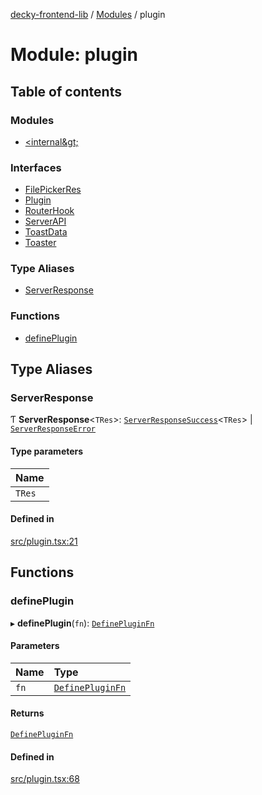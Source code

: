[decky-frontend-lib](../README.md) / [Modules](../modules.md) / plugin

# Module: plugin

## Table of contents

### Modules

- [&lt;internal\&gt;](plugin._internal_.md)

### Interfaces

- [FilePickerRes](../interfaces/plugin.FilePickerRes.md)
- [Plugin](../interfaces/plugin.Plugin.md)
- [RouterHook](../interfaces/plugin.RouterHook.md)
- [ServerAPI](../interfaces/plugin.ServerAPI.md)
- [ToastData](../interfaces/plugin.ToastData.md)
- [Toaster](../interfaces/plugin.Toaster.md)

### Type Aliases

- [ServerResponse](plugin.md#serverresponse)

### Functions

- [definePlugin](plugin.md#defineplugin)

## Type Aliases

### ServerResponse

Ƭ **ServerResponse**<`TRes`\>: [`ServerResponseSuccess`](../interfaces/plugin._internal_.ServerResponseSuccess.md)<`TRes`\> \| [`ServerResponseError`](../interfaces/plugin._internal_.ServerResponseError.md)

#### Type parameters

| Name |
| :------ |
| `TRes` |

#### Defined in

[src/plugin.tsx:21](https://github.com/SteamDeckHomebrew/decky-frontend-lib/blob/82f604a/src/plugin.tsx#L21)

## Functions

### definePlugin

▸ **definePlugin**(`fn`): [`DefinePluginFn`](plugin._internal_.md#definepluginfn)

#### Parameters

| Name | Type |
| :------ | :------ |
| `fn` | [`DefinePluginFn`](plugin._internal_.md#definepluginfn) |

#### Returns

[`DefinePluginFn`](plugin._internal_.md#definepluginfn)

#### Defined in

[src/plugin.tsx:68](https://github.com/SteamDeckHomebrew/decky-frontend-lib/blob/82f604a/src/plugin.tsx#L68)
